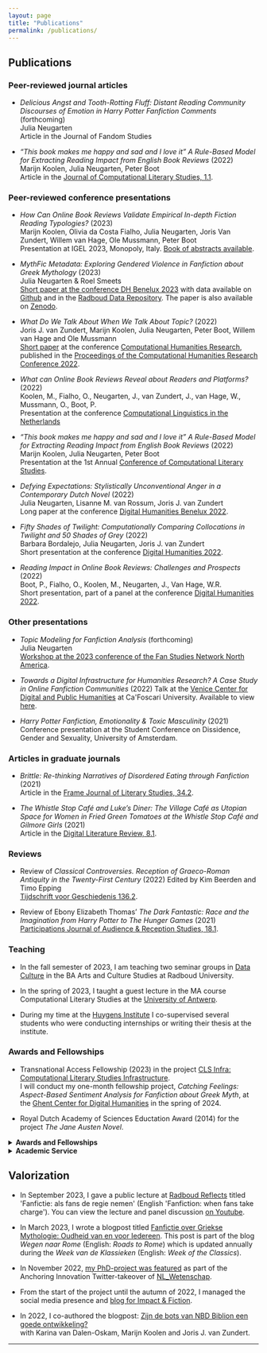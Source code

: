 ```yaml
---
layout: page
title: "Publications"
permalink: /publications/
---
```


## Publications

### Peer-reviewed journal articles

- *Delicious Angst and Tooth-Rotting Fluff: Distant Reading Community Discourses of Emotion in Harry Potter Fanfiction Comments*  
(forthcoming)  
Julia Neugarten  
Article in the Journal of Fandom Studies   
 
- *“This book makes me happy and sad and I love it” A Rule-Based Model for Extracting Reading Impact from English Book Reviews* (2022)  
Marijn Koolen, Julia Neugarten, Peter Boot  
Article in the [Journal of Computational Literary Studies, 1.1](https://jcls.io/article/id/104/).

### Peer-reviewed conference presentations

- *How Can Online Book Reviews Validate Empirical In-depth Fiction Reading Typologies?* (2023)  
Marijn Koolen, Olivia da Costa Fialho, Julia Neugarten, Joris Van Zundert, Willem van Hage, Ole Mussmann, Peter Boot  
Presentation at IGEL 2023, Monopoly, Italy. [Book of abstracts available](https://drive.google.com/file/d/1_SvtH-9LewmhyBP8lBNFwmhZcu_SOF1r/view).  

- *MythFic Metadata: Exploring Gendered Violence in Fanfiction about Greek Mythology* (2023)    
Julia Neugarten & Roel Smeets  
[Short paper at the conference DH Benelux 2023](https://2023.dhbenelux.org/wp-content/uploads/2023/05/DHB2023_paper_2257.pdf) with data available on [Github](https://github.com/julianeugarten/DH_Benelux_2023) and in the [Radboud Data Repository](https://data.ru.nl/collections/ru/rich/mythfic_metadata_dsc_550?0). The paper is also available on [Zenodo](https://zenodo.org/record/7941533).  
  
- *What Do We Talk About When We Talk About Topic?* (2022)  
Joris J. van Zundert, Marijn Koolen, Julia Neugarten, Peter Boot, Willem van Hage and Ole Mussmann  
[Short paper](https://ceur-ws.org/Vol-3290/short_paper5533.pdf) at the conference [Computational Humanities Research](https://2022.computational-humanities-research.org/programme/), published in the [Proceedings of the Computational Humanities Research Conference 2022](https://ceur-ws.org/Vol-3290/).

- *What can Online Book Reviews Reveal about Readers and Platforms?* (2022)  
Koolen, M., Fialho, O., Neugarten, J., van Zundert, J., van Hage, W., Mussmann, O., Boot, P.   
Presentation at the conference [Computational Linguistics in the Netherlands](https://clin2022.uvt.nl/clin32/)

- *“This book makes me happy and sad and I love it” A Rule-Based Model for Extracting Reading Impact from English Book Reviews* (2022)  
Marijn Koolen, Julia Neugarten, Peter Boot  
Presentation at the 1st Annual [Conference of Computational Literary Studies](https://jcls.io/site/conference/).

- *Defying Expectations: Stylistically Unconventional Anger in a Contemporary Dutch Novel* (2022)  
Julia Neugarten, Lisanne M. van Rossum, Joris J. van Zundert  
Long paper at the conference [Digital Humanities Benelux 2022](https://zenodo.org/record/6594637#.Yqr1kKJBxPY).

- *Fifty Shades of Twilight: Computationally Comparing Collocations in Twilight and 50 Shades of Grey* (2022)  
Barbara Bordalejo, Julia Neugarten, Joris J. van Zundert  
Short presentation at the conference [Digital Humanities 2022](https://dh2022.dhii.asia/dh2022bookofabsts.pdf).

- *Reading Impact in Online Book Reviews: Challenges and Prospects* (2022)  
Boot, P., Fialho, O., Koolen, M., Neugarten, J., Van Hage, W.R.  
Short presentation, part of a panel at the conference [Digital Humanities 2022](https://dh2022.dhii.asia/dh2022bookofabsts.pdf).

### Other presentations

- *Topic Modeling for Fanfiction Analysis* (forthcoming)   
Julia Neugarten  
[Workshop at the 2023 conference of the Fan Studies Network North America](https://fsn-northamerica.org/fsnna-23/). 

- *Towards a Digital Infrastructure for Humanities Research? A Case Study in Online Fanfiction Communities* (2022)
Talk at the [Venice Center for Digital and Public Humanities](https://www.unive.it/pag/39287) at Ca'Foscari University. Available to view [here](https://www.clariah.nl/news/online-fanfiction-communities).

- *Harry Potter Fanfiction, Emotionality & Toxic Masculinity* (2021)  
Conference presentation at the Student Conference on Dissidence, Gender and Sexuality, University of Amsterdam.

### Articles in graduate journals

- *Brittle: Re-thinking Narratives of Disordered Eating through Fanfiction* (2021)  
Article in the [Frame Journal of Literary Studies, 34.2](https://www.frameliteraryjournal.com/34-2-writing-the-mind/34-2-julia-neugarten/).

- *The Whistle Stop Café and Luke’s Diner: The Village Café as Utopian Space for Women in Fried Green Tomatoes at the Whistle Stop Café and Gilmore Girls* (2021)  
Article in the [Digital Literature Review, 8.1](https://doi.org/10.33043/DLR.8.1.71-81).

### Reviews

- Review of *Classical Controversies. Reception of Graeco-Roman Antiquity in the Twenty-First Century* (2022) Edited by Kim Beerden and Timo Epping  
[Tijdschrift voor Geschiedenis 136.2](https://www.aup-online.com/content/journals/10.5117/TvG2023.2.006.NEUG).

- Review of Ebony Elizabeth Thomas’ *The Dark Fantastic: Race and the Imagination from Harry Potter to The Hunger Games* (2021)  
[Participations Journal of Audience & Reception Studies, 18.1](https://www.participations.org/18-01-29-neugarten.pdf).


### Teaching 
- In the fall semester of 2023, I am teaching two seminar groups in [Data Culture](https://www.ru.nl/courseguides/arts/exchange/courses-exchange-students/arts-culture-studies/autumn-semester-bachelor/data-culture/) in the BA Arts and Culture Studies at Radboud University. 

- In the spring of 2023, I taught a guest lecture in the MA course Computational Literary Studies at the [University of Antwerp](https://www.uantwerpen.be/en/).

- During my time at the [Huygens Institute](https://www.huygens.knaw.nl/en/) I co-supervised several students who were conducting internships or writing their thesis at the institute.

### Awards and Fellowships
- Transnational Access Fellowship (2023) in the project [CLS Infra: Computational Literary Studies Infrastructure](https://clsinfra.io/opportunities/tnafellowships/).  
 I will conduct my one-month fellowship project, *Catching Feelings: Aspect-Based Sentiment Analysis for Fanfiction about Greek Myth*, at the [Ghent Center for Digital Humanities](https://www.ghentcdh.ugent.be/) in the spring of 2024. 

- Royal Dutch Academy of Sciences Eductation Award (2014) for the project *The Jane Austen Novel*. 

<details>
<summary><b>Awards and Fellowships</b></summary>
<br>
<li> Transnational Access Fellowship (2023) in the project  
<a href="https://clsinfra.io/opportunities/tnafellowships/">CLS Infra: Computational Literary Studies Infrastructure</a>.
I will conduct my one-month fellowship project, <i>Catching Feelings: Aspect-Based Sentiment Analysis for Fanfiction about Greek Myth</i>, at the
<a href="https://www.ghentcdh.ugent.be/">Ghent Center for Digital Humanities</a> in the spring of 2024. </li>
<li> Royal Dutch Academy of Sciences Eductation Award (2014) for the project <i>The Jane Austen Novel</i>.</li> 
</details>


<details>
<summary><b>Academic Service</b></summary>
<br>
<li> Since February 2023, I am a member of the editorial board of the 
<a href="https://journal.dhbenelux.org/">Digital Humanities Benelux Journal</a>.</li>
</details>


## Valorization
- In September 2023, I gave a public lecture at [Radboud Reflects](https://www.ru.nl/radboudreflects/) titled 'Fanfictie: als fans de regie nemen' (English 'Fanfiction: when fans take charge'). You can view the lecture and panel discussion [on Youtube](https://www.youtube.com/watch?v=Dqtsjx4LJcw).

- In March 2023, I wrote a blogpost titled [Fanfictie over Griekse Mythologie: Oudheid van en voor Iedereen](https://www.weekvandeklassieken.nl/#/Blog). This post is part of the blog *Wegen naar Rome* (English: *Roads to Rome*) which is updated annually during the *Week van de Klassieken* (English: *Week of the Classics*).

- In November 2022, [my PhD-project was featured](https://twitter.com/NL_Wetenschap/status/1590658361217150984) as part of the Anchoring Innovation Twitter-takeover of [NL_Wetenschap](https://twitter.com/NL_Wetenschap). 

- From the start of the project until the autumn of 2022, I managed the social media presence and [blog for Impact & Fiction](https://impactandfiction.huygens.knaw.nl/).

- In 2022, I co-authored the blogpost: [Zijn de bots van NBD Biblion een goede ontwikkeling?](https://www.huygens.knaw.nl/zijn-de-bots-van-nbd-biblion-een-goede-ontwikkeling/#:~:text=Vanuit%20die%20ervaring%20en%20expertise,zelfs%20een%20goede%20ontwikkeling%20is.)  
with Karina van Dalen-Oskam, Marijn Koolen and Joris J. van Zundert.

---

